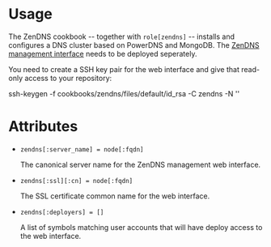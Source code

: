 Usage
=====

The ZenDNS cookbook -- together with `role[zendns]` -- installs and configures
a DNS cluster based on PowerDNS and MongoDB. The [ZenDNS management
interface](https://github.com/zenops/zendns) needs to be deployed seperately.

You need to create a SSH key pair for the web interface and give that read-only
access to your repository:

  ssh-keygen -f cookbooks/zendns/files/default/id_rsa -C zendns -N ''

Attributes
==========

 * `zendns[:server_name] = node[:fqdn]`

   The canonical server name for the ZenDNS management web interface.

 * `zendns[:ssl][:cn] = node[:fqdn]`

   The SSL certificate common name for the web interface.

 * `zendns[:deployers] = []`

   A list of symbols matching user accounts that will have deploy access to the
   web interface.
